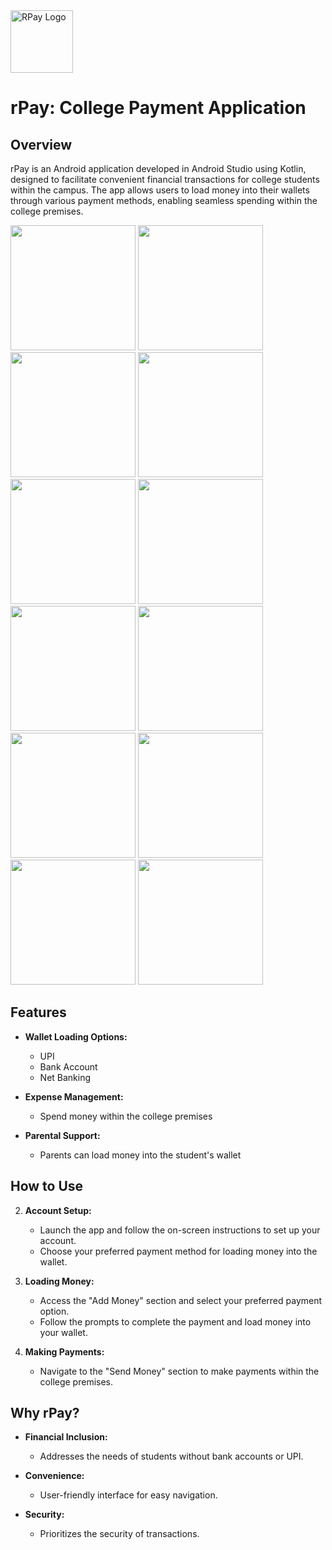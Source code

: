 <a href="https://postimg.cc/svDdccYJ">
  <img src="https://i.postimg.cc/Fs0rhC1w/ic-launcher-playstore.png" alt="RPay Logo" width="100"/>
</a>

# rPay: College Payment Application

## Overview

rPay is an Android application developed in Android Studio using Kotlin, designed to facilitate convenient financial transactions for college students within the campus. The app allows users to load money into their wallets through various payment methods, enabling seamless spending within the college premises.

<p align="left">
  <img src="https://i.postimg.cc/FF65dMY7/Screenshot-2023-12-31-215431.png" width="200"/>
  <img src="https://i.postimg.cc/L6ZdzxPv/Screenshot-2023-12-31-215940.png" width="200"/>
  <img src="https://i.postimg.cc/ykBrKXvS/Screenshot-2023-12-31-215940.png" width="200"/>
  <img src="https://i.postimg.cc/5QWK6wJT/Screenshot-2023-12-31-220603.png" width="200"/>
  <img src="https://i.postimg.cc/ZCcs5BMs/Screenshot-2023-12-31-220725.png" width="200"/>
  <img src="https://i.postimg.cc/Bj7hxWsx/Screenshot-2023-12-31-220833.png" width="200"/>
  <img src="https://i.postimg.cc/LnBwg0nT/Screenshot-2023-12-31-221147.png" width="200"/>
  <img src="https://i.postimg.cc/5X4GBqzM/Screenshot-2023-12-31-221428.png" width="200"/>
  <img src="https://i.postimg.cc/7CbWcHXs/Screenshot-2023-12-31-221555.png" width="200"/>
  <img src="https://i.postimg.cc/N28JT5fM/Screenshot-2023-12-31-221820.png" width="200"/>
  <img src="https://i.postimg.cc/4YW0B7vH/Screenshot-2023-12-31-221942.png" width="200"/>
  <img src="https://i.postimg.cc/cgn5xFpf/Screenshot-2023-12-31-222012.png" width="200"/>
</p>

## Features

- **Wallet Loading Options:**
  - UPI
  - Bank Account
  - Net Banking

- **Expense Management:**
  - Spend money within the college premises

- **Parental Support:**
  - Parents can load money into the student's wallet

## How to Use

2. **Account Setup:**
   - Launch the app and follow the on-screen instructions to set up your account.
   - Choose your preferred payment method for loading money into the wallet.

3. **Loading Money:**
   - Access the "Add Money" section and select your preferred payment option.
   - Follow the prompts to complete the payment and load money into your wallet.

4. **Making Payments:**
   - Navigate to the "Send Money" section to make payments within the college premises.

## Why rPay?

- **Financial Inclusion:**
  - Addresses the needs of students without bank accounts or UPI.

- **Convenience:**
  - User-friendly interface for easy navigation.

- **Security:**
  - Prioritizes the security of transactions.

